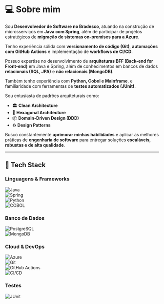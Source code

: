 # 💻 Sobre mim  

Sou **Desenvolvedor de Software no Bradesco**, atuando na construção de microsserviços em **Java com Spring**, além de participar de projetos estratégicos de **migração de sistemas on-premises para a Azure**.  

Tenho experiência sólida com **versionamento de código (Git)**, **automações com GitHub Actions** e implementação de **workflows de CI/CD**.  

Possuo expertise no desenvolvimento de **arquiteturas BFF (Back-end for Front-end)** em Java e Spring, além de conhecimentos em bancos de dados **relacionais (SQL, JPA)** e **não relacionais (MongoDB)**.  

Também tenho experiência com **Python, Cobol e Mainframe**, e familiaridade com ferramentas de **testes automatizados (JUnit)**.  

Sou entusiasta de padrões arquiteturais como:  
- 🏛 **Clean Architecture**  
- 🧩 **Hexagonal Architecture**  
- 📦 **Domain-Driven Design (DDD)**  
- ♻️ **Design Patterns**  

Busco constantemente **aprimorar minhas habilidades** e aplicar as melhores práticas de **engenharia de software** para entregar soluções **escaláveis, robustas e de alta qualidade**.  

---

## 🚀 Tech Stack  

### Linguagens & Frameworks  
![Java](https://img.shields.io/badge/Java-%23ED8B00.svg?logo=openjdk&logoColor=white)  
![Spring](https://img.shields.io/badge/Spring-%236DB33F.svg?logo=spring&logoColor=white)  
![Python](https://img.shields.io/badge/Python-3776AB?logo=python&logoColor=white)  
![COBOL](https://img.shields.io/badge/COBOL-%23007ACC.svg?logo=ibm&logoColor=white)  

### Banco de Dados  
![PostgreSQL](https://img.shields.io/badge/PostgreSQL-316192?logo=postgresql&logoColor=white)  
![MongoDB](https://img.shields.io/badge/MongoDB-%2347A248.svg?logo=mongodb&logoColor=white)  

### Cloud & DevOps  
![Azure](https://img.shields.io/badge/Azure-0078D4?logo=microsoft-azure&logoColor=white)  
![Git](https://img.shields.io/badge/Git-F05032?logo=git&logoColor=white)  
![GitHub Actions](https://img.shields.io/badge/GitHub%20Actions-2088FF?logo=github-actions&logoColor=white)  
![CI/CD](https://img.shields.io/badge/CI%2FCD-%23007ACC.svg?logo=github&logoColor=white)  

### Testes  
![JUnit](https://img.shields.io/badge/JUnit-25A162?logo=junit5&logoColor=white)  
